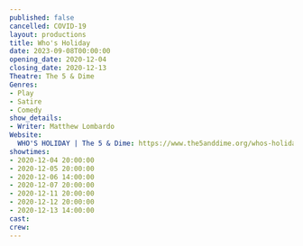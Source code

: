 ```yaml
---
published: false
cancelled: COVID-19
layout: productions
title: Who's Holiday
date: 2023-09-08T00:00:00
opening_date: 2020-12-04
closing_date: 2020-12-13
Theatre: The 5 & Dime
Genres: 
- Play
- Satire
- Comedy
show_details: 
- Writer: Matthew Lombardo
Website:
  WHO'S HOLIDAY | The 5 & Dime: https://www.the5anddime.org/whos-holiday
showtimes:
- 2020-12-04 20:00:00
- 2020-12-05 20:00:00
- 2020-12-06 14:00:00
- 2020-12-07 20:00:00
- 2020-12-11 20:00:00
- 2020-12-12 20:00:00
- 2020-12-13 14:00:00
cast:
crew:
---
```

